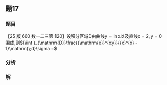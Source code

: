 ## 题17
### 题目
【25 版 660 数一二三第 120】设积分区域$\mathrm{D}$由曲线$\mathrm{y} = \ln \mathrm{x}$以及直线$\mathrm{x} = 2,\mathrm{y} = 0$围成,则${\iint }_{\mathrm{D}}\frac{{\mathrm{e}}^{xy}}{{x}^{x} - 1}\mathrm{\;d}\sigma  =$
### 分析

### 解